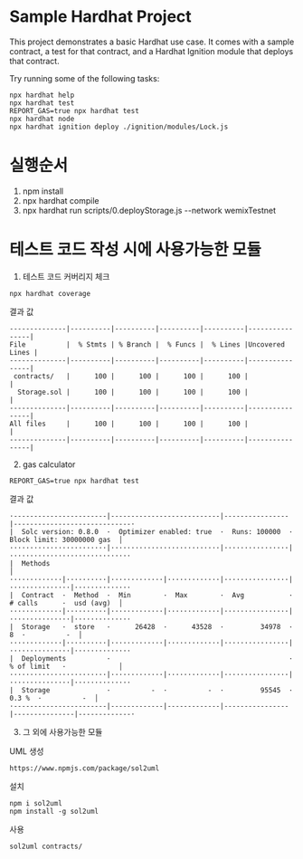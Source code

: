 # Sample Hardhat Project

This project demonstrates a basic Hardhat use case. It comes with a sample contract, a test for that contract, and a Hardhat Ignition module that deploys that contract.

Try running some of the following tasks:

```shell
npx hardhat help
npx hardhat test
REPORT_GAS=true npx hardhat test
npx hardhat node
npx hardhat ignition deploy ./ignition/modules/Lock.js
```

# 실행순서 

1. npm install
2. npx hardhat compile
3. npx hardhat run scripts/0.deployStorage.js --network wemixTestnet

# 테스트 코드 작성 시에 사용가능한 모듈

1. 테스트 코드 커버리지 체크
```
npx hardhat coverage
```
결과 값
```
--------------|----------|----------|----------|----------|----------------|
File          |  % Stmts | % Branch |  % Funcs |  % Lines |Uncovered Lines |
--------------|----------|----------|----------|----------|----------------|
 contracts/   |      100 |      100 |      100 |      100 |                |
  Storage.sol |      100 |      100 |      100 |      100 |                |
--------------|----------|----------|----------|----------|----------------|
All files     |      100 |      100 |      100 |      100 |                |
--------------|----------|----------|----------|----------|----------------|
```

2. gas calculator

```
REPORT_GAS=true npx hardhat test
```

결과 값
```
·-----------------------|---------------------------|----------------|-----------------------------·
|  Solc version: 0.8.0  ·  Optimizer enabled: true  ·  Runs: 100000  ·  Block limit: 30000000 gas  │
························|···························|················|······························
|  Methods                                                                                         │
·············|··········|·············|·············|················|···············|··············
|  Contract  ·  Method  ·  Min        ·  Max        ·  Avg           ·  # calls      ·  usd (avg)  │
·············|··········|·············|·············|················|···············|··············
|  Storage   ·  store   ·      26428  ·      43528  ·         34978  ·            8  ·          -  │
·············|··········|·············|·············|················|···············|··············
|  Deployments          ·                                            ·  % of limit   ·             │
························|·············|·············|················|···············|··············
|  Storage              ·          -  ·          -  ·         95545  ·        0.3 %  ·          -  │
·-----------------------|-------------|-------------|----------------|---------------|-------------·
```

3. 그 외에 사용가능한 모듈

UML 생성
```
https://www.npmjs.com/package/sol2uml
```

설치
```
npm i sol2uml
npm install -g sol2uml
```

사용
```
sol2uml contracts/
```

